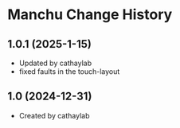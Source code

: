 Manchu Change History
====================

1.0.1 (2025-1-15)
----------------
* Updated by cathaylab
* fixed faults in the touch-layout

1.0 (2024-12-31)
----------------
* Created by cathaylab
